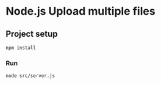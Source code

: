 # Node.js Upload multiple files

## Project setup
```
npm install
```

### Run
```
node src/server.js
```
